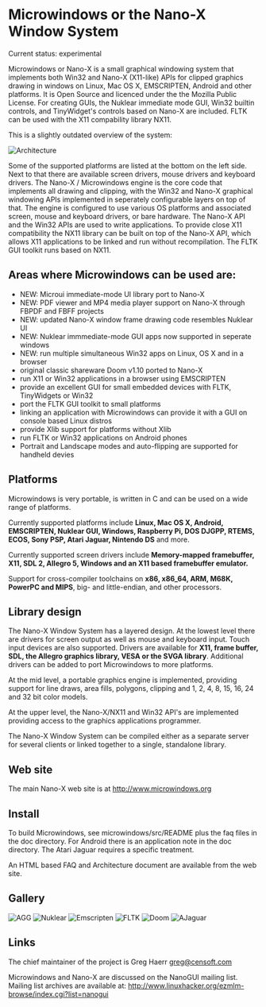 # Microwindows or the Nano-X Window System

Current status: experimental

Microwindows or Nano-X is a small graphical windowing system that implements
both Win32 and Nano-X (X11-like) APIs for clipped graphics drawing in windows
on Linux, Mac OS X, EMSCRIPTEN, Android and other platforms. It is
Open Source and licenced under the the Mozilla Public License.
For creating GUIs, the Nuklear immediate mode GUI, Win32 builtin controls,
and TinyWidget's controls based on Nano-X are included.
FLTK can be used with the X11 compability library NX11.

This is a slightly outdated overview of the system:

![Architecture](/screenshots/Architecture-Microwindows.png)

Some of the supported platforms are listed at the bottom on the left side. Next to
that there are available screen drivers, mouse drivers and keyboard
drivers. The Nano-X / Microwindows engine is the core code that implements
all drawing and clipping, with the Win32 and Nano-X graphical windowing APIs implemented in seperately
configurable layers on top of that. The engine is configured to use various
OS platforms and associated screen, mouse and keyboard drivers, or bare hardware.
The Nano-X API and the Win32 APIs are used to write applications.
To provide close X11 compatibility the NX11 library
can be built on top of the Nano-X API, which allows X11 applications to be linked
and run without recompilation.  The FLTK GUI toolkit runs based on NX11.

## Areas where Microwindows can be used are:

- NEW: Microui immediate-mode UI library port to Nano-X
- NEW: PDF viewer and MP4 media player support on Nano-X through FBPDF and FBFF projects
- NEW: updated Nano-X window frame drawing code resembles Nuklear UI
- NEW: Nuklear immmediate-mode GUI apps now supported in seperate windows
- NEW: run multiple simultaneous Win32 apps on Linux, OS X and in a browser
- original classic shareware Doom v1.10 ported to Nano-X
- run X11 or Win32 applications in a browser using EMSCRIPTEN
- provide an excellent GUI for small embedded devices with FLTK, TinyWidgets or Win32
- port the FLTK GUI toolkit to small platforms
- linking an application with Microwindows can provide it with a GUI 
  on console based Linux distros
- provide Xlib support for platforms without Xlib
- run FLTK or Win32 applications on Android phones
- Portrait and Landscape modes and auto-flipping are supported for handheld devies

## Platforms

Microwindows is very portable, is written in C and can be used on a wide range 
of platforms. 

Currently supported platforms include **Linux, Mac OS X, Android, EMSCRIPTEN,
Nuklear GUI, Windows, Raspberry Pi, DOS DJGPP, RTEMS, ECOS, Sony PSP, Atari Jaguar, Nintendo DS** and more. 

Currently supported screen drivers include **Memory-mapped framebuffer, X11,
SDL 2, Allegro 5, Windows and an X11 based framebuffer emulator.**

Support for cross-compiler toolchains on **x86, x86_64, ARM, M68K, PowerPC and MIPS**,
big- and little-endian, and other processors.

## Library design

The Nano-X Window System has a layered design. At the lowest level there are 
drivers for screen output as well as mouse and keyboard input. Touch input 
devices are also supported. Drivers are available for **X11, frame buffer, 
SDL, the Allegro graphics library, VESA or the SVGA library**. Additional 
drivers can be added to port Microwindows to more platforms.

At the mid level, a portable graphics engine is implemented, providing 
support for line draws, area fills, polygons, clipping and 1, 2, 4, 8, 15, 16, 24 and 32 bit color models. 

At the upper level, the Nano-X/NX11 and Win32 API's are implemented 
providing access to the graphics applications programmer. 

The Nano-X Window System can be compiled either as a separate server for 
several clients or linked together to a single, standalone library.

## Web site

The main Nano-X web site is at <http://www.microwindows.org>

## Install

To build Microwindows, see microwindows/src/README
plus the faq files in the doc directory. For Android there is an
application note in the doc directory. The Atari Jaguar requires
a specific treatment.

An HTML based FAQ and Architecture document are available from the web site.

## Gallery

![AGG](/screenshots/AGG-Nano-X.png)
![Nuklear](/screenshots/Nuklear-Nano-X.png)
![Emscripten](/screenshots/Emscripten-Microwindows.png)
![FLTK](/screenshots/FLTK1.3.4-NXlib.png)
![Doom](/screenshots/Doom3x.png)
![AJaguar](/screenshots/Microwindows0.94pre_Demos_AtariJaguar.png)

## Links

The chief maintainer of the project is Greg Haerr <greg@censoft.com>

Microwindows and Nano-X are discussed on the NanoGUI mailing list. 
Mailing list archives are available at: 
<http://www.linuxhacker.org/ezmlm-browse/index.cgi?list=nanogui>

